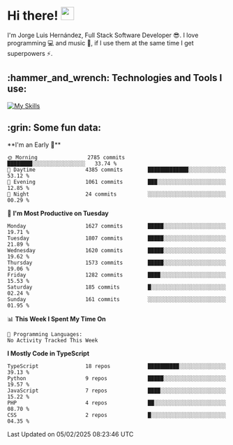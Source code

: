 <h1 align="left">
 <abc>
  <br>Hi there! <img src="https://user-images.githubusercontent.com/42378118/110234147-e3259600-7f4e-11eb-95be-0c4047144dea.gif" width="30"><br>
 </abc>
</h1>

I'm Jorge Luis Hernández, Full Stack Software Developer :sunglasses:. I love programming :computer: and music :musical_score:, if I use them at the same time I get superpowers :zap:. 


<h2 align="left">:hammer_and_wrench: Technologies and Tools I use:</h2>

[![My Skills](https://skillicons.dev/icons?i=js,ts,html,css,py,vue,react,next,nest,postgres,mysql)](https://skillicons.dev)

<h2 align="left">:grin: Some fun data:</h2>
<!--START_SECTION:waka-->
**I'm an Early 🐤** 

```text
🌞 Morning                2785 commits        ████████░░░░░░░░░░░░░░░░░   33.74 % 
🌆 Daytime                4385 commits        █████████████░░░░░░░░░░░░   53.12 % 
🌃 Evening                1061 commits        ███░░░░░░░░░░░░░░░░░░░░░░   12.85 % 
🌙 Night                  24 commits          ░░░░░░░░░░░░░░░░░░░░░░░░░   00.29 % 
```
📅 **I'm Most Productive on Tuesday** 

```text
Monday                   1627 commits        █████░░░░░░░░░░░░░░░░░░░░   19.71 % 
Tuesday                  1807 commits        █████░░░░░░░░░░░░░░░░░░░░   21.89 % 
Wednesday                1620 commits        █████░░░░░░░░░░░░░░░░░░░░   19.62 % 
Thursday                 1573 commits        █████░░░░░░░░░░░░░░░░░░░░   19.06 % 
Friday                   1282 commits        ████░░░░░░░░░░░░░░░░░░░░░   15.53 % 
Saturday                 185 commits         █░░░░░░░░░░░░░░░░░░░░░░░░   02.24 % 
Sunday                   161 commits         ░░░░░░░░░░░░░░░░░░░░░░░░░   01.95 % 
```


📊 **This Week I Spent My Time On** 

```text
💬 Programming Languages: 
No Activity Tracked This Week
```

**I Mostly Code in TypeScript** 

```text
TypeScript               18 repos            ██████████░░░░░░░░░░░░░░░   39.13 % 
Python                   9 repos             █████░░░░░░░░░░░░░░░░░░░░   19.57 % 
JavaScript               7 repos             ████░░░░░░░░░░░░░░░░░░░░░   15.22 % 
PHP                      4 repos             ██░░░░░░░░░░░░░░░░░░░░░░░   08.70 % 
CSS                      2 repos             █░░░░░░░░░░░░░░░░░░░░░░░░   04.35 % 
```




 Last Updated on 05/02/2025 08:23:46 UTC
<!--END_SECTION:waka-->
